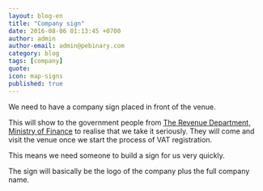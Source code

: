 ```yaml
---
layout: blog-en
title: "Company sign"
date: 2016-08-06 01:13:45 +0700
author: admin
author-email: admin@pebinary.com
category: blog
tags: [company]
quote:
icon: map-signs
published: true
---
```


We need to have a company sign placed in front of the venue.

This will show to the government people from [The Revenue Department, Ministry of Finance] to realise that we take it seriously. They will come and visit the venue once we start the process of VAT registration.

This means we need someone to build a sign for us very quickly.

The sign will basically be the logo of the company plus the full company name.


[The Revenue Department, Ministry of Finance]: http://www.rd.go.th
